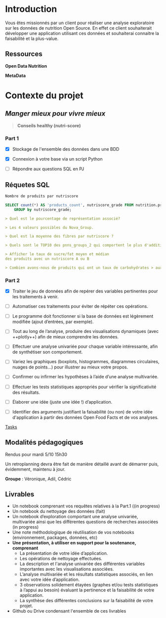
# Introduction

Vous êtes missionnés par un client pour réaliser une analyse exploratoire sur les données de nutrition Open Source. En effet ce client souhaiterait développer une application utilisant ces données et souhaiterai connaitre la faisabilité et la plus-value.

## Ressources


[](https://static.openfoodfacts.org/data/en.openfoodfacts.org.products.csv)

**Open Data Nutrition** 

[](https://world.openfoodfacts.org/data/data-fields.txt)

**MetaData**


# Contexte du projet

## *Manger mieux pour vivre mieux*


> **Conseils healthy (nutri-score)**
> 

### Part 1


- [x]  Stockage de l'ensemble des données dans une BDD
- [x]  Connexion à votre base via un script Python
- [ ]  Répondre aux questions SQL en PJ
    
    
    
## Réquetes SQL

```sql
Nombre de produits par nutriscore

SELECT count(*) AS 'products_count', nutriscore_grade FROM nutrition.products
	GROUP by nutriscore_grade;
```


```markdown
> Quel est le pourcentage de représentation associé?

> Les 4 valeurs possibles du Nova_Group.

> Quel est la moyenne des fibres par nutriscore ?

> Quels sont le TOP10 des pnns_groups_2 qui comportent le plus d'additifs

> Afficher le taux de sucre/fat moyen et médian
des produits avec un nutriscore A ou B

> Combien avons-nous de produits qui ont un taux de carbohydrates > aux sucres
```

### Part 2


- [x]  Traiter le jeu de données afin de repérer des variables pertinentes pour les traitements à venir.
- [ ]  Automatiser ces traitements pour éviter de répéter ces opérations.
- [ ]  Le programme doit fonctionner si la base de données est légèrement modifiée (ajout d’entrées, par exemple).
- [ ]  Tout au long de l’analyse, produire des visualisations dynamiques (avec ++plotly++) afin de mieux comprendre les données.
- [ ]  Effectuer une analyse univariée pour chaque variable intéressante, afin de synthétiser son comportement.
- [ ]  Variez les graphiques (boxplots, histogrammes, diagrammes circulaires, nuages de points…) pour illustrer au mieux votre propos.
- [ ]  Confirmer ou infirmer les hypothèses à l’aide d’une analyse multivariée.
- [ ]  Effectuer les tests statistiques appropriés pour vérifier la significativité des résultats.
- [ ]  Élaborer une idée (juste une idée !) d’application.
- [ ]  Identifier des arguments justifiant la faisabilité (ou non) de votre idée d'application à partir des données Open Food Facts et de vos analyses.


[Tasks](https://www.notion.so/9f8dbbc153804e25923c0429429c1ab3)

## **Modalités pédagogiques**


Rendus pour mardi 5/10 15h30

Un retroplanning devra être fait de manière détaillé avant de démarrer puis, évidemment, maintenu à jour.

**Groupe** : Véronique, Adil, Cédric


## Livrables


- Un notebook comprenant vos requêtes relatives à la Part.1 ((in progress)
- Un notebook du nettoyage des données (fait)
- Un notebook d’exploration comportant une analyse univariée, multivariée ainsi que les différentes questions de recherches associées (in progress)
- Une note méthodologique de réutilisation de vos notebooks (environnement, packages, données, etc)
- **Une présentation, à utiliser en support pour la soutenance, comprenant**
    - La présentation de votre idée d’application.
    - Les opérations de nettoyage effectuées.
    - La description et l'analyse univariée des différentes variables importantes avec les visualisations associées.
    - L’analyse multivariée et les résultats statistiques associés, en lien avec votre idée d’application.
    - 3 observations solidement étayées (graphes et/ou tests statistiques à l’appui au besoin) évaluant la pertinence et la faisabilité de votre application.
    - La synthèse des différentes conclusions sur la faisabilité de votre projet.
- Github ou Drive condensant l'ensemble de ces livrables

